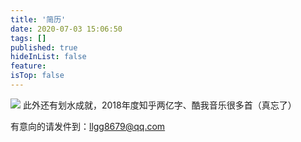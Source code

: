 ```yaml
---
title: '简历'
date: 2020-07-03 15:06:50
tags: []
published: true
hideInList: false
feature: 
isTop: false
---
```

![](https://blog.dltech.xyz/post-images/1593844414259.png)
此外还有划水成就，2018年度知乎两亿字、酷我音乐很多首（真忘了）

有意向的请发件到：llgg8679@qq.com